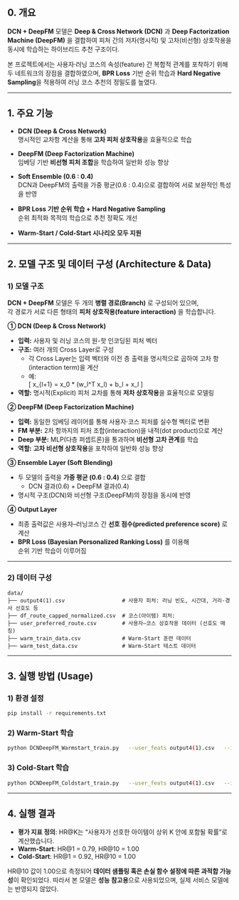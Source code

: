 ## **0. 개요**

**DCN + DeepFM** 모델은 **Deep & Cross Network (DCN)** 과 **Deep Factorization Machine (DeepFM)** 을 결합하여 피처 간의 저차(명시적) 및 고차(비선형) 상호작용을 동시에 학습하는 하이브리드 추천 구조이다.

본 프로젝트에서는 사용자·러닝 코스의 속성(feature) 간 복합적 관계를 포착하기 위해 두 네트워크의 장점을 결합하였으며, **BPR Loss** 기반 순위 학습과 **Hard Negative Sampling**을 적용하여 러닝 코스 추천의 정밀도를 높였다.

------------------------------------------------------------------------

## **1. 주요 기능**

-   **DCN (Deep & Cross Network)**\
    명시적인 교차항 계산을 통해 **고차 피처 상호작용**을 효율적으로 학습

-   **DeepFM (Deep Factorization Machine)**\
    임베딩 기반 **비선형 피처 조합**을 학습하여 일반화 성능 향상

-   **Soft Ensemble (0.6 : 0.4)**\
    DCN과 DeepFM의 출력을 가중 평균(0.6 : 0.4)으로 결합하여 서로 보완적인 특성을 반영

-   **BPR Loss 기반 순위 학습 + Hard Negative Sampling**\
    순위 최적화 목적의 학습으로 추천 정확도 개선

-   **Warm-Start / Cold-Start 시나리오 모두 지원**

------------------------------------------------------------------------

## **2. 모델 구조 및 데이터 구성 (Architecture & Data)**

### **1) 모델 구조**

**DCN + DeepFM** 모델은 두 개의 **병렬 경로(Branch)** 로 구성되어 있으며,  
각 경로가 서로 다른 형태의 **피처 상호작용(feature interaction)** 을 학습합니다.



 **① DCN (Deep & Cross Network)**

- **입력:** 사용자 및 러닝 코스의 원-핫 인코딩된 피처 벡터  
- **구조:** 여러 개의 Cross Layer로 구성  
  - 각 Cross Layer는 입력 벡터와 이전 층 출력을 명시적으로 곱하여 고차 항(interaction term)을 계산  
  - 예:  
    \[
    x_{l+1} = x_0 * (w_l^T x_l) + b_l + x_l
    \]
- **역할:** 명시적(Explicit) 피처 교차를 통해 **저차 상호작용**을 효율적으로 모델링  



 **② DeepFM (Deep Factorization Machine)**

- **입력:** 동일한 임베딩 레이어를 통해 사용자·코스 피처를 실수형 벡터로 변환  
- **FM 부분:** 2차 항까지의 피처 조합(interaction)을 내적(dot product)으로 계산  
- **Deep 부분:** MLP(다층 퍼셉트론)을 통과하며 **비선형 고차 관계**를 학습  
- **역할:** **고차 비선형 상호작용**을 포착하여 일반화 성능 향상  



 **③ Ensemble Layer (Soft Blending)**

- 두 모델의 출력을 **가중 평균 (0.6 : 0.4)** 으로 결합  
  - DCN 결과(0.6) + DeepFM 결과(0.4)  
- 명시적 구조(DCN)와 비선형 구조(DeepFM)의 장점을 동시에 반영  



**④ Output Layer**

- 최종 출력값은 사용자–러닝코스 간 **선호 점수(predicted preference score)** 로 계산  
- **BPR Loss (Bayesian Personalized Ranking Loss)** 를 이용해  
  순위 기반 학습이 이루어짐  



------------------------------------------------------------------------

### **2) 데이터 구성**

    data/
    ├── output4(1).csv                  # 사용자 피처: 러닝 빈도, 시간대, 거리·경사 선호도 등
    ├── df_route_capped_normalized.csv  # 코스(아이템) 피처: 
    ├── user_preferred_route.csv        # 사용자–코스 상호작용 데이터 (선호도 매칭)
    ├── warm_train_data.csv             # Warm-Start 훈련 데이터
    ├── warm_test_data.csv              # Warm-Start 테스트 데이터

------------------------------------------------------------------------

## **3. 실행 방법 (Usage)**

### **1) 환경 설정**

``` bash
pip install -r requirements.txt
```

### **2) Warm-Start 학습**

``` bash
python DCNDeepFM_Warmstart_train.py   --user_feats output4(1).csv   --item_feats df_route_capped_normalized.csv   --train_pairs warm_train_data.csv   --eval_pairs warm_test_data.csv
```

### **3) Cold-Start 학습**

``` bash
python DCNDeepFM_Coldstart_train.py   --user_feats output4(1).csv   --item_feats df_route_capped_normalized.csv   --interactions user_preferred_route.csv
```

------------------------------------------------------------------------

## **4. 실행 결과**

- **평가 지표 정의**: HR@K는 “사용자가 선호한 아이템이 상위 K 안에 포함될 확률”로 계산했습니다.
- **Warm-Start**: HR@1 = 0.79, HR@10 = 1.00
- **Cold-Start**: HR@1 = 0.92, HR@10 = 1.00

HR@10 값이 1.00으로 측정되어 **데이터 샘플링 혹은 손실 함수 설정에 따른 과적합 가능성**이 확인되었다. 따라서 본 모델은 **성능 참고용**으로 사용되었으며, 실제 서비스 모델에는 반영되지 않았다.
